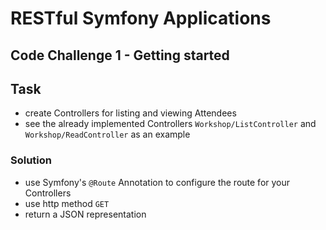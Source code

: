 # RESTful Symfony Applications

## Code Challenge 1 - Getting started

## Task

- create Controllers for listing and viewing Attendees
- see the already implemented Controllers `Workshop/ListController` and `Workshop/ReadController` as an example

### Solution

- use Symfony's `@Route` Annotation to configure the route for your Controllers
- use http method `GET`
- return a JSON representation